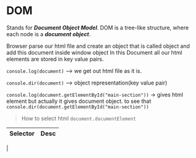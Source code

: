 # DOM

Stands  for ***Document Object Model***.
DOM is a tree-like structure, where each node is a ***document object***.

Browser parse our html file and create an object that is called object and add this document inside window object In this Document all our html elements are stored in key value pairs.

`console.log(document)` --> we get out html file as it is.

`console.dir(document)`  --> object representation(key value pair)

`console.log(document.getElementById("main-section"))` -> gives html element 
but actually it gives document object.
to see that
`console.dir(document.getElementById("main-section"))`



> How to select html 
`document.documentElement`



| Selector  | Desc |
| --------- | --------- |
|

